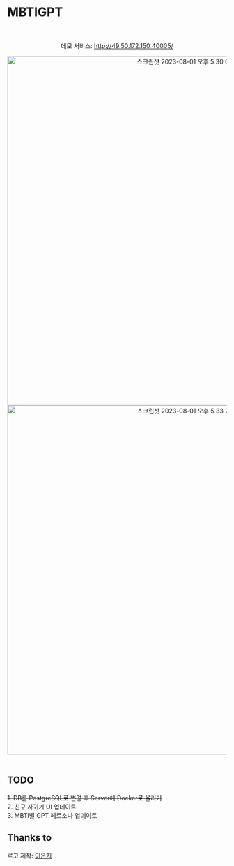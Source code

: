 # MBTIGPT

<br>


<div align="center">

데모 서비스: http://49.50.172.150:40005/


<img width="800" alt="스크린샷 2023-08-01 오후 5 30 00" src="https://github.com/gangjoohyeong/MBTIGPT/assets/93419379/d32b4000-248e-46a3-a282-f28bda96ba4a">

<img width="800" alt="스크린샷 2023-08-01 오후 5 33 28" src="https://github.com/gangjoohyeong/MBTIGPT/assets/93419379/9a6236a5-e564-4a30-8170-ed6ff0eb1ba8">

</div>

<br>

## TODO

~~1. DB를 PostgreSQL로 변경 후 Server에 Docker로 올리기~~  
2. 친구 사귀기 UI 업데이트  
3. MBTI별 GPT 페르소나 업데이트  


## Thanks to

로고 제작: [이은지](https://github.com/eunjios)
